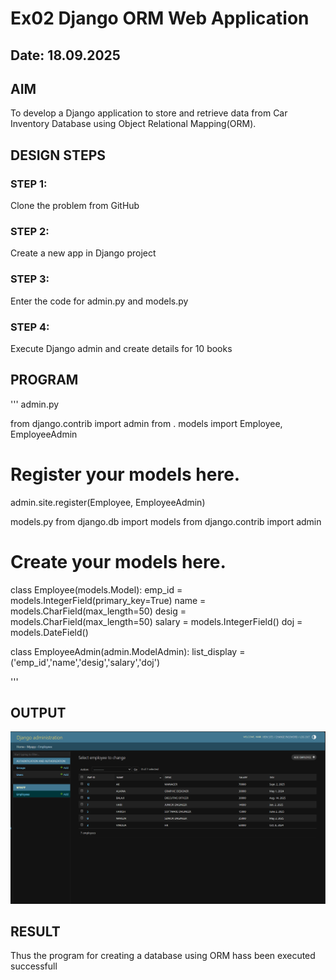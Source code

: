 # Ex02 Django ORM Web Application
## Date: 18.09.2025

## AIM
To develop a Django application to store and retrieve data from Car Inventory Database using Object Relational Mapping(ORM).





## DESIGN STEPS

### STEP 1:
Clone the problem from GitHub

### STEP 2:
Create a new app in Django project

### STEP 3:
Enter the code for admin.py and models.py

### STEP 4:
Execute Django admin and create details for 10 books

## PROGRAM
'''
admin.py

from django.contrib import admin
from . models import Employee, EmployeeAdmin

# Register your models here.
admin.site.register(Employee, EmployeeAdmin)

models.py
from django.db import models
from django.contrib import admin

# Create your models here.
class Employee(models.Model):
    emp_id = models.IntegerField(primary_key=True)
    name = models.CharField(max_length=50)
    desig = models.CharField(max_length=50)
    salary = models.IntegerField()
    doj = models.DateField()

class EmployeeAdmin(admin.ModelAdmin):
    list_display = ('emp_id','name','desig','salary','doj')





'''





## OUTPUT

![alt text](<Screenshot 2025-09-18 184610.png>)


## RESULT
Thus the program for creating a database using ORM hass been executed successfull